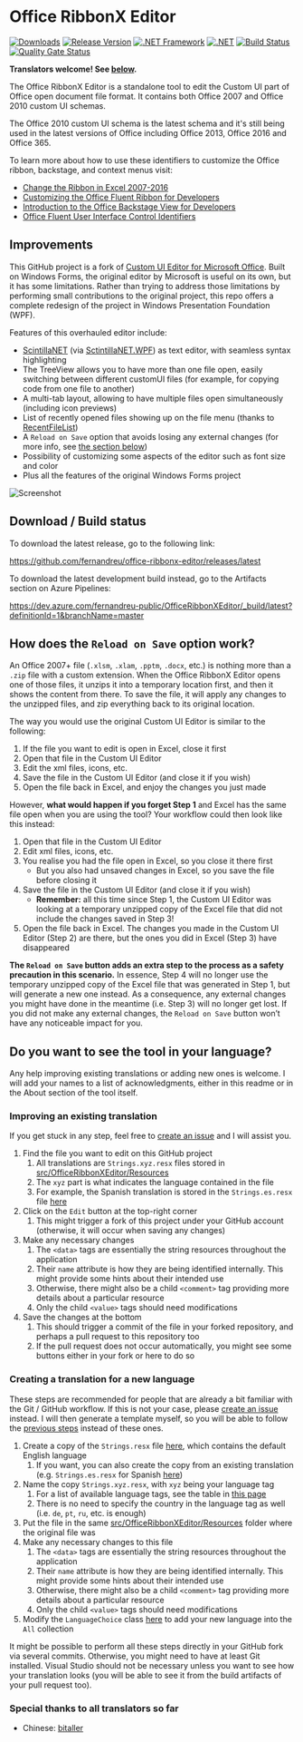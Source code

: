 
# Office RibbonX Editor

[![Downloads](https://img.shields.io/github/downloads/fernandreu/office-ribbonx-editor/total.svg?style=popout)](https://github.com/fernandreu/office-ribbonx-editor/releases)
[![Release Version](https://img.shields.io/github/release/fernandreu/office-ribbonx-editor)](https://github.com/fernandreu/office-ribbonx-editor/releases/latest)
[![.NET Framework](https://img.shields.io/badge/.NET%20Framework-%3E%3D%204.6.1-informational)](https://dotnet.microsoft.com/download)
[![.NET](https://img.shields.io/badge/.NET-%3E%3D%205.0.0-informational)](https://dotnet.microsoft.com/download)
[![Build Status](https://dev.azure.com/fernandreu-public/OfficeRibbonXEditor/_apis/build/status/CI%20Pipeline?branchName=master&stageName=Build)](https://dev.azure.com/fernandreu-public/OfficeRibbonXEditor/_build/latest?definitionId=1&branchName=master)
[![Quality Gate Status](https://sonarcloud.io/api/project_badges/measure?project=fernandreu_office-ribbonx-editor&metric=alert_status)](https://sonarcloud.io/dashboard?id=fernandreu_office-ribbonx-editor)

**Translators welcome! See [below](#do-you-want-to-see-the-tool-in-your-language).**

The Office RibbonX Editor is a standalone tool to edit the Custom UI part of Office open document file format. 
It contains both Office 2007 and Office 2010 custom UI schemas.

The Office 2010 custom UI schema is the latest schema and it's still being used in the latest versions of Office including
Office 2013, Office 2016 and Office 365.

To learn more about how to use these identifiers to customize the Office ribbon, backstage, and context menus visit:
 - [Change the Ribbon in Excel 2007-2016](https://www.rondebruin.nl/win/s2/win001.htm)
 - [Customizing the Office Fluent Ribbon for Developers](https://msdn.microsoft.com/en-us/library/aa338202(v=office.14).aspx)
 - [Introduction to the Office Backstage View for Developers](https://msdn.microsoft.com/en-us/library/ee691833(office.14).aspx)
 - [Office Fluent User Interface Control Identifiers](https://github.com/OfficeDev/office-fluent-ui-command-identifiers)


## Improvements

This GitHub project is a fork of [Custom UI Editor for Microsoft Office](https://github.com/OfficeDev/office-custom-ui-editor). Built on Windows Forms, the original editor by Microsoft is useful on its own, but it has some limitations. Rather than
trying to address those limitations by performing small contributions to the original project, this repo offers a complete redesign
of the project in Windows Presentation Foundation (WPF).

Features of this overhauled editor include:
- [ScintillaNET](https://github.com/jacobslusser/ScintillaNET) (via [SctintillaNET.WPF](https://github.com/Stumpii/ScintillaNET.WPF/tree/master/ScintillaNET.WPF)) as text editor, with seamless syntax highlighting
- The TreeView allows you to have more than one file open, easily switching between different customUI files (for example,
for copying code from one file to another)
- A multi-tab layout, allowing to have multiple files open simultaneously (including icon previews)
- List of recently opened files showing up on the file menu (thanks to 
[RecentFileList](https://www.codeproject.com/Articles/23731/RecentFileList-a-WPF-MRU))
- A `Reload on Save` option that avoids losing any external changes (for more info, see [the section below](#how-does-the-reload-on-save-option-work))
- Possibility of customizing some aspects of the editor such as font size and color
- Plus all the features of the original Windows Forms project

![Screenshot](docs/Screenshot.png)


## Download / Build status

To download the latest release, go to the following link:

https://github.com/fernandreu/office-ribbonx-editor/releases/latest

To download the latest development build instead, go to the Artifacts section on Azure Pipelines:

https://dev.azure.com/fernandreu-public/OfficeRibbonXEditor/_build/latest?definitionId=1&branchName=master


## How does the `Reload on Save` option work?

An Office 2007+ file (`.xlsm`, `.xlam`, `.pptm`, `.docx`, etc.) is nothing more than a `.zip` file with a
custom extension. When the Office RibbonX Editor opens one of those files, it unzips it into a temporary
location first, and then it shows the content from there. To save the file, it will apply any changes to
the unzipped files, and zip everything back to its original location.

The way you would use the original Custom UI Editor is similar to the following:

1.	If the file you want to edit is open in Excel, close it first
2.	Open that file in the Custom UI Editor
3.	Edit the xml files, icons, etc.
4.	Save the file in the Custom UI Editor (and close it if you wish)
5.	Open the file back in Excel, and enjoy the changes you just made

However, **what would happen if you forget Step 1** and Excel has the same file open when you are using the
tool? Your workflow could then look like this instead:

1.	Open that file in the Custom UI Editor
2.	Edit xml files, icons, etc.
3.	You realise you had the file open in Excel, so you close it there first
    - But you also had unsaved changes in Excel, so you save the file before closing it
4.	Save the file in the Custom UI Editor (and close it if you wish)
    -	**Remember:** all this time since Step 1, the Custom UI Editor was looking at a temporary unzipped copy
    of the Excel file that did not include the changes saved in Step 3!
5.	Open the file back in Excel. The changes you made in the Custom UI Editor (Step 2) are there, but the ones
you did in Excel (Step 3) have disappeared

**The `Reload on Save` button adds an extra step to the process as a safety precaution in this scenario.** In
essence, Step 4 will no longer use the temporary unzipped copy of the Excel file that was generated in Step 1,
but will generate a new one instead. As a consequence, any external changes you might have done in the meantime
(i.e. Step 3) will no longer get lost. If you did not make any external changes, the `Reload on Save` button
won’t have any noticeable impact for you.


## Do you want to see the tool in your language?

Any help improving existing translations or adding new ones is welcome. I will add your names to a list of
acknowledgments, either in this readme or in the About section of the tool itself.

### Improving an existing translation

If you get stuck in any step, feel free to [create an issue](https://github.com/fernandreu/office-ribbonx-editor/issues/new)
and I will assist you.

1. Find the file you want to edit on this GitHub project
    1. All translations are `Strings.xyz.resx` files stored in [src/OfficeRibbonXEditor/Resources](https://github.com/fernandreu/office-ribbonx-editor/tree/master/src/OfficeRibbonXEditor/Resources)
    2. The `xyz` part is what indicates the language contained in the file
    3. For example, the Spanish translation is stored in the `Strings.es.resx` file [here](https://github.com/fernandreu/office-ribbonx-editor/blob/master/src/OfficeRibbonXEditor/Resources/Strings.es.resx)
2. Click on the `Edit` button at the top-right corner
    1. This might trigger a fork of this project under your GitHub account (otherwise, it will occur when saving any changes)
3. Make any necessary changes
    1. The `<data>` tags are essentially the string resources throughout the application
    2. Their `name` attribute is how they are being identified internally. This might provide some hints about their intended use
    3. Otherwise, there might also be a child `<comment>` tag providing more details about a particular resource
    4. Only the child `<value>` tags should need modifications
4. Save the changes at the bottom
    1. This should trigger a commit of the file in your forked repository, and perhaps a pull request to this
      repository too
    2. If the pull request does not occur automatically, you might see some buttons either in your fork or here
      to do so

### Creating a translation for a new language

These steps are recommended for people that are already a bit familiar with the Git / GitHub workflow. If this 
is not your case, please [create an issue](https://github.com/fernandreu/office-ribbonx-editor/issues/new)
instead. I will then generate a template myself, so you will be able to follow the 
[previous steps](#improving-an-existing-translation) instead of these ones.

1. Create a copy of the `Strings.resx` file [here](https://github.com/fernandreu/office-ribbonx-editor/blob/master/src/OfficeRibbonXEditor/Resources/Strings.resx), which contains the default English language
    1. If you want, you can also create the copy from an existing translation (e.g. `Strings.es.resx` for Spanish [here](https://github.com/fernandreu/office-ribbonx-editor/blob/master/src/OfficeRibbonXEditor/Resources/Strings.es.resx))
2. Name the copy `Strings.xyz.resx`, with `xyz` being your language tag
    1. For a list of available language tags, see the table in [this page](https://docs.microsoft.com/en-us/openspecs/windows_protocols/ms-lcid/a9eac961-e77d-41a6-90a5-ce1a8b0cdb9c)
    2. There is no need to specify the country in the language tag as well (i.e. `de`, `pt`, `ru`, etc. is enough)
3. Put the file in the same [src/OfficeRibbonXEditor/Resources](https://github.com/fernandreu/office-ribbonx-editor/tree/master/src/OfficeRibbonXEditor/Resources)
  folder where the original file was
4. Make any necessary changes to this file
    1. The `<data>` tags are essentially the string resources throughout the application
    2. Their `name` attribute is how they are being identified internally. This might provide some hints about their intended use
    3. Otherwise, there might also be a child `<comment>` tag providing more details about a particular resource
    4. Only the child `<value>` tags should need modifications
5. Modify the `LanguageChoice` class [here](https://github.com/fernandreu/office-ribbonx-editor/blob/master/src/OfficeRibbonXEditor/Helpers/LanguageChoice.cs)
  to add your new language into the `All` collection

It might be possible to perform all these steps directly in your GitHub fork via several commits. Otherwise,
you might need to have at least Git installed. Visual Studio should not be necessary unless you want to see
how your translation looks (you will be able to see it from the build artifacts of your pull request too).

### Special thanks to all translators so far

- Chinese: [bitaller](https://github.com/bitaller)
